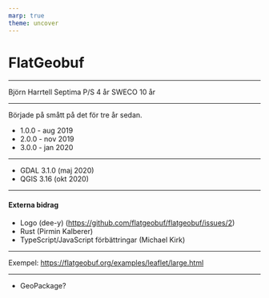 ```yaml
---
marp: true
theme: uncover
---
```


# FlatGeobuf

---

Björn Harrtell
Septima P/S 4 år
SWECO 10 år

---

Började på smått på det för tre år sedan. 

<!--
Fick idén för att jag inte tyckte det fanns någon värdig ersättare för shapefil men också bara för att det var kul och jag ville lära mig med om hur det fungerar med till exempel spatialt index.
-->

* 1.0.0 - aug 2019
* 2.0.0 - nov 2019
* 3.0.0 - jan 2020

---

* GDAL 3.1.0 (maj 2020)
* QGIS 3.16 (okt 2020)

<!--
En milstolpe var att jag fick gjort implementation i GDAL 3.1.0 (maj 2020) som var en förutsättning för att få det att fungera i QGIS 3.16 (okt 2020)
-->

---

#### Externa bidrag

* Logo (dee-y) (https://github.com/flatgeobuf/flatgeobuf/issues/2)
* Rust (Pirmin Kalberer)
* TypeScript/JavaScript förbättringar (Michael Kirk)

<!--
Jag har fått signifikanta bidrag från flera personer. Bland annat en full referensimplementation i Rust samt förbättringar i TypeScript/JavaScript referensimplementation.
-->

---

Exempel: https://flatgeobuf.org/examples/leaflet/large.html

---

* GeoPackage?

<!--
Varför är inte GeoPackage en värdig ersättare? Det kan man ha delade meningar om men ett tekniskt problem med GeoPackage är att det inte är välägnat maskin till maskin kommunikation. Det går till exempel inte att läsa eller skriva GeoPackage i en ström.
-->

